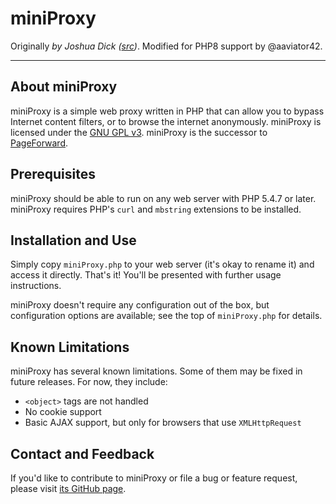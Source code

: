 # miniProxy

Originally *by Joshua Dick* *([src](http://joshdick.github.io/miniProxy))*. Modified for PHP8 support by @aaviator42.

---

## About miniProxy

miniProxy is a simple web proxy written in PHP that can allow you to bypass Internet content filters, or to browse the internet anonymously. miniProxy is licensed under the [GNU GPL v3](https://www.gnu.org/licenses/gpl-3.0.html). miniProxy is the successor to [PageForward](http://pageforward.sf.net).

## Prerequisites

miniProxy should be able to run on any web server with PHP 5.4.7 or later. miniProxy requires PHP's `curl` and `mbstring` extensions to be installed.

## Installation and Use

Simply copy `miniProxy.php` to your web server (it's okay to rename it) and access it directly. That's it! You'll be presented with further usage instructions.

miniProxy doesn't require any configuration out of the box, but configuration options are available; see the top of `miniProxy.php` for details.

## Known Limitations

miniProxy has several known limitations. Some of them may be fixed in future releases. For now, they include:

* `<object>` tags are not handled
* No cookie support
* Basic AJAX support, but only for browsers that use `XMLHttpRequest`

## Contact and Feedback

If you'd like to contribute to miniProxy or file a bug or feature request, please visit [its GitHub page](https://github.com/joshdick/miniProxy).


